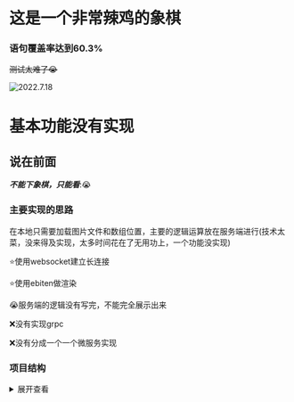 # 这是一个非常辣鸡的象棋

### 语句覆盖率达到60.3%

~~测试太难了:sob:~~

![2022.7.18](http://110.42.184.72:8092/1658080375.png)

# 基本功能没有实现

## 说在前面

***不能下象棋，只能看***::sob:

### 主要实现的思路

在本地只需要加载图片文件和数组位置，主要的逻辑运算放在服务端进行(技术太菜，没来得及实现，太多时间花在了无用功上，一个功能没实现)

:star:使用websocket建立长连接

:star:使用ebiten做渲染

:sob:服务端的逻辑没有写完，不能完全展示出来

:x:没有实现grpc

:x:没有分成一个一个微服务实现



### 项目结构

<details><summary>展开查看</summary><pre><code>├─.idea
├─client	`客户端`
│  ├─chess	`这是象棋主文件包`
│  ├─file2bytes		`这是一个把图片转换成二进制的包`
│  │  └─file2byteslice-master	
│  │      └─cmd
│  │          └─file2byteslice
│  ├─img	`存放img图片//当然我用 embed 包把全部png图片和img图片内嵌在代码中`
│  ├─main	`项目的开端[打包的exe文件]`
│  └─tool	`一些工具`
└─server	`服务端实现`
    ├─api	
    ├─dao
    ├─img	
    ├─main
    ├─model
    ├─service
    └─tool
    </pre></code>
</details>


